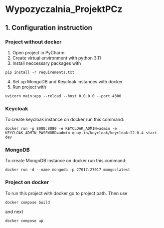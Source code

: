 # Wypozyczalnia_ProjektPCz

## 1. Configuration instruction

### Project without docker
1. Open project in PyCharm
2. Create virtual environment with python 3.11
3. Install neccessary packages with 
```
pip install -r requirements.txt
```
4. Set up MongoDB and Keycloak instances with docker
5. Run project with
```
uvicorn main:app --reload --host 0.0.0.0 --port 4300
```

### Keycloak
To create keycloak instance on docker run this command:
```
docker run -p 8080:8080 -e KEYCLOAK_ADMIN=admin -e KEYCLOAK_ADMIN_PASSWORD=admin quay.io/keycloak/keycloak:22.0.4 start-dev
```

### MongoDB
To create MongoDB instance on docker run this command:
```
docker run -d --name mongodb -p 27017:27017 mongo:latest
```

### Project on docker
To run this project with docker go to project path. Then use 
```
docker compose build
```
and next
```
docker compose up
```